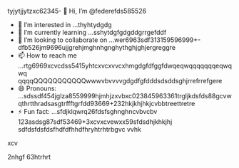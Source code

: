tyjytjjytzxc62345- 👋 Hi, I’m @federefds585526
- 👀 I’m interested in ...thyhtydgdg
- 🌱 I’m currently learning ...sshytdgfgdgddgrrgefddf
- 💞️ I’m looking to collaborate on ...wer6963sdf313159596999+-dfb526jm9696ujjgrehjmghnhgnghythghjghjergreggre
- 📫 How to reach me ...rtg6969xcvcdss5415yhtcxvcxvvcxhmgdgfdfggfdwqeqwqqqqqqqeqwqwq    qqqqQQQQQQQQQQQwwwvbvvvvgdgdfgfdddsdsddsghjrrefrrefgere
- 😄 Pronouns: ...sdssdf454jglza8559999hjmhjzxvbxc023845963361trgljkdsfds88gcvwqthrtthradsasgtrffftgrfdd93669+232hkjkhjhkjcvbbtreettretre
- ⚡ Fun fact: ...sfdjklqwrq26fdsfsghnghncvbvcbv
123asdsg87sdf53469+3xcvxcvewxx59sfdsdhjkhkjhj
  sdfdsfdsfdsfhdfdfhhdfhryhtrhtrbgvc  vvhk
<!---456115426hhggfdgfdfg
federefds/federefds is a ✨ special ✨ repository because its `README.md` (11this file) appears on your GitHub profjllil26e.fgfgfg1052
You can click the Preview link to take a look at your changes.450225
--->xcv
2nhgf
63htrhrt
